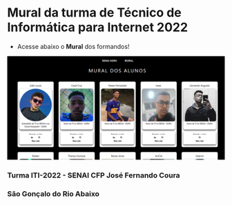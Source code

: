 # Mural da turma de Técnico de Informática para Internet 2022

- Acesse abaixo o **Mural** dos formandos!

<a href="https://victorluansilva.github.io/turma-ti-senai-2022/" target="_blank"><img src='./public/wall-miniature.png' ></a>

### Turma ITI-2022 - SENAI CFP José Fernando Coura
### São Gonçalo do Rio Abaixo
